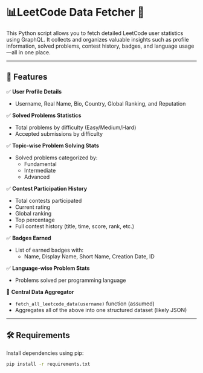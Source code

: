 # 📊LeetCode Data Fetcher 🧠

This Python script allows you to fetch detailed LeetCode user statistics using GraphQL. It collects and organizes valuable insights such as profile information, solved problems, contest history, badges, and language usage—all in one place.

---

## 🚀 Features

✅ **User Profile Details**
- Username, Real Name, Bio, Country, Global Ranking, and Reputation

✅ **Solved Problems Statistics**
- Total problems by difficulty (Easy/Medium/Hard)
- Accepted submissions by difficulty

✅ **Topic-wise Problem Solving Stats**
- Solved problems categorized by:
  - Fundamental
  - Intermediate
  - Advanced

✅ **Contest Participation History**
- Total contests participated
- Current rating
- Global ranking
- Top percentage
- Full contest history (title, time, score, rank, etc.)

✅ **Badges Earned**
- List of earned badges with:
  - Name, Display Name, Short Name, Creation Date, ID

✅ **Language-wise Problem Stats**
- Problems solved per programming language

🔄 **Central Data Aggregator**
- `fetch_all_leetcode_data(username)` function (assumed)
- Aggregates all of the above into one structured dataset (likely JSON)

---

## 🛠️ Requirements

Install dependencies using pip:

```bash
pip install -r requirements.txt
